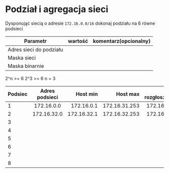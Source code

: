 # Podział i agregacja sieci

Dysponująć siecią o adresie ``172.16.0.0/16`` dokonaj podziału na 6 równe podsieci

| Parametr | wartość | komentarz(opcionalny) |
| ------------- |:-------------:| -----:|
| Adres sieci do podziału |  
| Maska sieci  |  | |
| Maska binarnie  |  | |


2^n >= 6
2^3 >= 6
n = 3

| Podsiec   | Adres podsieci | Host min     | Host max      | Adres rozgłoszeniowy |
| -------------     |:-------------: | -----:       | -----:        | -----:    |
| 1         | 172.16.0.0 | 172.16.0.1      | 172.16.31.253 |  172.16.31.254 |
| 2         | 172.16.32.0 | 172.16.32.1      | 172.16.32.253 | 172.16.32.254 |
| 3         | 
| 4         |
| 5         |
| 6         |
| 7         |
| 8         |
